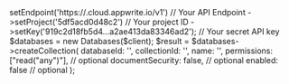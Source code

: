 <?php

use Appwrite\Client;
use Appwrite\Services\Databases;

$client = (new Client())
    ->setEndpoint('https://<REGION>.cloud.appwrite.io/v1') // Your API Endpoint
    ->setProject('5df5acd0d48c2') // Your project ID
    ->setKey('919c2d18fb5d4...a2ae413da83346ad2'); // Your secret API key

$databases = new Databases($client);

$result = $databases->createCollection(
    databaseId: '<DATABASE_ID>',
    collectionId: '<COLLECTION_ID>',
    name: '<NAME>',
    permissions: ["read("any")"], // optional
    documentSecurity: false, // optional
    enabled: false // optional
);
